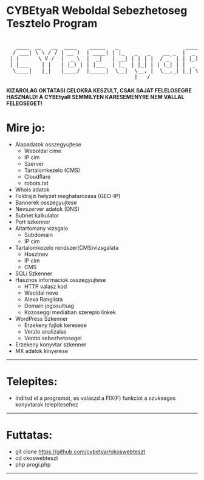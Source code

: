 # CYBEtyaR Weboldal Sebezhetoseg Tesztelo Program             

<pre>

   ____  __   __  ____    _____   _                     ____  
  / ___| \ \ / / | __ )  | ____| | |_   _   _    __ _  |  _ \ 
 | |      \ V /  |  _ \  |  _|   | __| | | | |  / _` | | |_) |
 | |___    | |   | |_) | | |___  | |_  | |_| | | (_| | |  _ < 
  \____|   |_|   |____/  |_____|  \__|  \__, |  \__,_| |_| \_\
                                        |___/                 
</pre>

#### KIZAROLAG OKTATASI CELOKRA KESZULT, CSAK SAJAT FELELOSEGRE HASZNALD! A CYBEtyaR SEMMILYEN KARESEMENYRE NEM VALLAL FELEOSEGET!

# Mire jo:
+ Alapadatok osszegyujtese
	- Weboldal cime
	- IP cim
	- Szerver 
	- Tartalomkezelo (CMS)
	- Cloudflare
	- robots.txt
+ Whois adatok
+ Foldrajzi helyzet meghatarozasa (GEO-IP)
+ Bannerek osszegyujtese
+ Nevszerver adatok (DNS)
+ Subnet kalkulator
+ Port szkenner
+ Altartomany vizsgalo
	- Subdomain
	- IP cim
+ Tartalomkezelo rendszer(CMS)vizsgalata
	- Hosztnev
	- IP cim
	- CMS
+ SQLi Szkenner
+ Hasznos informaciok osszegyujtese
	- HTTP valasz kod
	- Weoldal neve
	- Alexa Ranglista
	- Domain jogosultsag
	- Kozoseggi mediaban szereplo linkek
+ WordPress Szkenner
	- Erzekeny fajlok keresese
	- Verzio analizalas
	- Verzio sebezhetosegei
+ Erzekeny konyvtar szkenner
+ MX adatok kinyerese

---------------------------------

# Telepites:
- Inditsd el a programot, es valaszd a FIX(F) funkciot a szukseges konyvtarak telepitesehez

---------------------------------

# Futtatas:
- git clone https://github.com/cybetyar/okoswebteszt
- cd okoswebteszt
- php progi.php

-----------------------------------              
